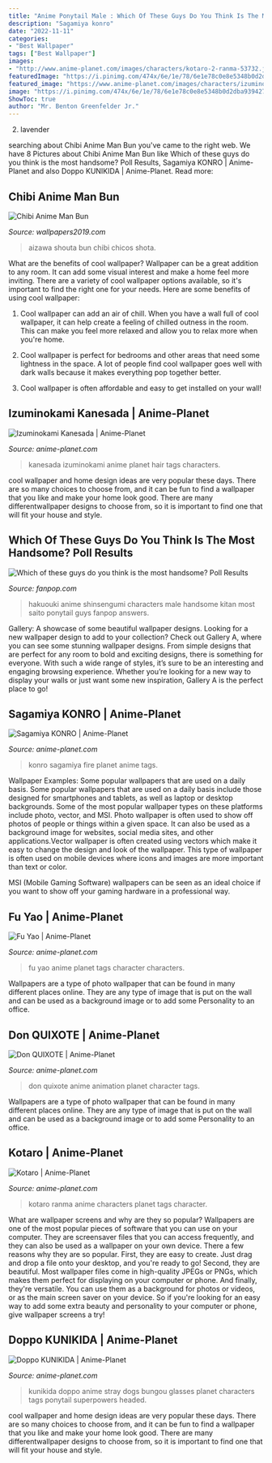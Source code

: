 ```yaml
---
title: "Anime Ponytail Male : Which Of These Guys Do You Think Is The Most Handsome? Poll Results"
description: "Sagamiya konro"
date: "2022-11-11"
categories:
- "Best Wallpaper"
tags: ["Best Wallpaper"]
images:
- "http://www.anime-planet.com/images/characters/kotaro-2-ranma-53732.jpg?t=1378709276"
featuredImage: "https://i.pinimg.com/474x/6e/1e/78/6e1e78c0e8e5348b0d2dba939427a06f.jpg"
featured_image: "https://www.anime-planet.com/images/characters/izuminokami-kanesada-116265.jpg"
image: "https://i.pinimg.com/474x/6e/1e/78/6e1e78c0e8e5348b0d2dba939427a06f.jpg"
ShowToc: true
author: "Mr. Benton Greenfelder Jr."
---
```



2. lavender 

	

		
searching about Chibi Anime Man Bun you've came to the right web. We have 8 Pictures about Chibi Anime Man Bun like Which of these guys do you think is the most handsome? Poll Results, Sagamiya KONRO | Anime-Planet and also Doppo KUNIKIDA | Anime-Planet. Read more:
		
    
## Chibi Anime Man Bun

<img loading=lazy src="https://i.pinimg.com/474x/6e/1e/78/6e1e78c0e8e5348b0d2dba939427a06f.jpg" onerror="this.onerror=null;this.src='https://tse3.mm.bing.net/th?id=OIP.5IOEblf7EOYc2u3y0nry6QAAAA&amp;pid=15.1';" alt="Chibi Anime Man Bun">

_Source: wallpapers2019.com_

>aizawa shouta bun chibi chicos shota. 

	

What are the benefits of cool wallpaper?
Wallpaper can be a great addition to any room. It can add some visual interest and make a home feel more inviting. There are a variety of cool wallpaper options available, so it's important to find the right one for your needs. Here are some benefits of using cool wallpaper: 
1. Cool wallpaper can add an air of chill. When you have a wall full of cool wallpaper, it can help create a feeling of chilled outness in the room. This can make you feel more relaxed and allow you to relax more when you're home. 

2. Cool wallpaper is perfect for bedrooms and other areas that need some lightness in the space. A lot of people find cool wallpaper goes well with dark walls because it makes everything pop together better. 

3. Cool wallpaper is often affordable and easy to get installed on your wall!

    
## Izuminokami Kanesada | Anime-Planet

<img loading=lazy src="https://www.anime-planet.com/images/characters/izuminokami-kanesada-116265.jpg" onerror="this.onerror=null;this.src='https://tse4.mm.bing.net/th?id=OIP.cAKkugmwAPxqxfWrTLB-fwAAAA&amp;pid=15.1';" alt="Izuminokami Kanesada | Anime-Planet">

_Source: anime-planet.com_

>kanesada izuminokami anime planet hair tags characters. 

	

cool wallpaper and home design ideas are very popular these days. There are so many choices to choose from, and it can be fun to find a wallpaper that you like and make your home look good. There are many differentwallpaper designs to choose from, so it is important to find one that will fit your house and style.

    
## Which Of These Guys Do You Think Is The Most Handsome? Poll Results

<img loading=lazy src="http://images6.fanpop.com/image/polls/1219000/1219900_1369004778651_full.jpg" onerror="this.onerror=null;this.src='https://tse4.mm.bing.net/th?id=OIP.Ri9SEcHd-KQba14hs8fA8AHaEK&amp;pid=15.1';" alt="Which of these guys do you think is the most handsome? Poll Results">

_Source: fanpop.com_

>hakuouki anime shinsengumi characters male handsome kitan most saito ponytail guys fanpop answers. 

	

Gallery: A showcase of some beautiful wallpaper designs.
Looking for a new wallpaper design to add to your collection? Check out Gallery A, where you can see some stunning wallpaper designs. From simple designs that are perfect for any room to bold and exciting designs, there is something for everyone. With such a wide range of styles, it’s sure to be an interesting and engaging browsing experience. Whether you’re looking for a new way to display your walls or just want some new inspiration, Gallery A is the perfect place to go!





	
	
    
## Sagamiya KONRO | Anime-Planet

<img loading=lazy src="https://www.anime-planet.com/images/characters/sagamiya-konro-127883.jpg" onerror="this.onerror=null;this.src='https://tse4.mm.bing.net/th?id=OIP.yV7KjtvqFRhib-EN0IOh_wAAAA&amp;pid=15.1';" alt="Sagamiya KONRO | Anime-Planet">

_Source: anime-planet.com_

>konro sagamiya fire planet anime tags. 

	

Wallpaper Examples: Some popular wallpapers that are used on a daily basis.
Some popular wallpapers that are used on a daily basis include those designed for smartphones and tablets, as well as laptop or desktop backgrounds. Some of the most popular wallpaper types on these platforms include photo, vector, and MSI. 
Photo wallpaper is often used to show off photos of people or things within a given space. It can also be used as a background image for websites, social media sites, and other applications.Vector wallpaper is often created using vectors which make it easy to change the design and look of the wallpaper. This type of wallpaper is often used on mobile devices where icons and images are more important than text or color. 

MSI (Mobile Gaming Software) wallpapers can be seen as an ideal choice if you want to show off your gaming hardware in a professional way.

    
## Fu Yao | Anime-Planet

<img loading=lazy src="https://www.anime-planet.com/images/characters/fu-yao-161953.jpg" onerror="this.onerror=null;this.src='https://tse3.mm.bing.net/th?id=OIP._8rE4PqikB1JNs0pAwjH2gAAAA&amp;pid=15.1';" alt="Fu Yao | Anime-Planet">

_Source: anime-planet.com_

>fu yao anime planet tags character characters. 

	



Wallpapers are a type of photo wallpaper that can be found in many different places online. They are any type of image that is put on the wall and can be used as a background image or to add some Personality to an office.

    
## Don QUIXOTE | Anime-Planet

<img loading=lazy src="https://www.anime-planet.com/images/characters/don-quixote-grimms-notes-the-animation-157790.jpg" onerror="this.onerror=null;this.src='https://tse3.mm.bing.net/th?id=OIP.fZzrzfFWoo0JUIBorlo3tQAAAA&amp;pid=15.1';" alt="Don QUIXOTE | Anime-Planet">

_Source: anime-planet.com_

>don quixote anime animation planet character tags. 

	



Wallpapers are a type of photo wallpaper that can be found in many different places online. They are any type of image that is put on the wall and can be used as a background image or to add some Personality to an office.

    
## Kotaro | Anime-Planet

<img loading=lazy src="http://www.anime-planet.com/images/characters/kotaro-2-ranma-53732.jpg?t=1378709276" onerror="this.onerror=null;this.src='https://tse3.mm.bing.net/th?id=OIP.VxI_WvmPjxfzUkQh-l3hGAAAAA&amp;pid=15.1';" alt="Kotaro | Anime-Planet">

_Source: anime-planet.com_

>kotaro ranma anime characters planet tags character. 

	

What are wallpaper screens and why are they so popular?
Wallpapers are one of the most popular pieces of software that you can use on your computer. They are screensaver files that you can access frequently, and they can also be used as a wallpaper on your own device. There a few reasons why they are so popular. First, they are easy to create. Just drag and drop a file onto your desktop, and you're ready to go! Second, they are beautiful. Most wallpaper files come in high-quality JPEGs or PNGs, which makes them perfect for displaying on your computer or phone. And finally, they're versatile. You can use them as a background for photos or videos, or as the main screen saver on your device. So if you're looking for an easy way to add some extra beauty and personality to your computer or phone, give wallpaper screens a try!

    
## Doppo KUNIKIDA | Anime-Planet

<img loading=lazy src="https://www.anime-planet.com/images/characters/doppo-kunikida-101582.jpg" onerror="this.onerror=null;this.src='https://tse1.mm.bing.net/th?id=OIP.6Sfu2zmABkXeTPgllRA9zgAAAA&amp;pid=15.1';" alt="Doppo KUNIKIDA | Anime-Planet">

_Source: anime-planet.com_

>kunikida doppo anime stray dogs bungou glasses planet characters tags ponytail superpowers headed. 

	

cool wallpaper and home design ideas are very popular these days. There are so many choices to choose from, and it can be fun to find a wallpaper that you like and make your home look good. There are many differentwallpaper designs to choose from, so it is important to find one that will fit your house and style.

